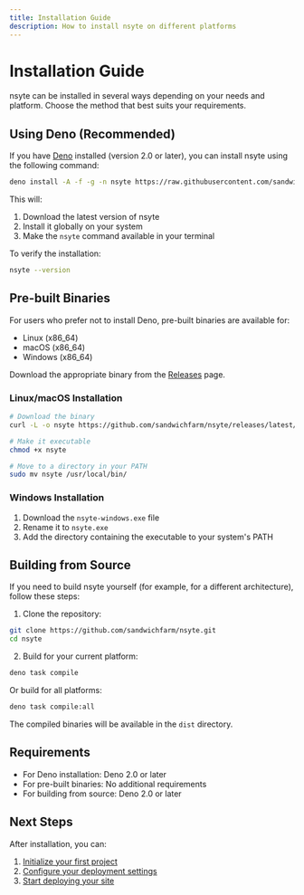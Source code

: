 ```yaml
---
title: Installation Guide
description: How to install nsyte on different platforms
---
```


# Installation Guide

nsyte can be installed in several ways depending on your needs and platform. Choose the method that best suits your requirements.

## Using Deno (Recommended)

If you have [Deno](https://deno.land/) installed (version 2.0 or later), you can install nsyte using the following command:

```bash
deno install -A -f -g -n nsyte https://raw.githubusercontent.com/sandwichfarm/nsyte/main/src/cli.ts
```

This will:
1. Download the latest version of nsyte
2. Install it globally on your system
3. Make the `nsyte` command available in your terminal

To verify the installation:
```bash
nsyte --version
```

## Pre-built Binaries

For users who prefer not to install Deno, pre-built binaries are available for:

- Linux (x86_64)
- macOS (x86_64)
- Windows (x86_64)

Download the appropriate binary from the [Releases](https://github.com/sandwichfarm/nsyte/releases) page.

### Linux/macOS Installation

```bash
# Download the binary
curl -L -o nsyte https://github.com/sandwichfarm/nsyte/releases/latest/download/nsyte-linux

# Make it executable
chmod +x nsyte

# Move to a directory in your PATH
sudo mv nsyte /usr/local/bin/
```

### Windows Installation

1. Download the `nsyte-windows.exe` file
2. Rename it to `nsyte.exe`
3. Add the directory containing the executable to your system's PATH

## Building from Source

If you need to build nsyte yourself (for example, for a different architecture), follow these steps:

1. Clone the repository:
```bash
git clone https://github.com/sandwichfarm/nsyte.git
cd nsyte
```

2. Build for your current platform:
```bash
deno task compile
```

Or build for all platforms:
```bash
deno task compile:all
```

The compiled binaries will be available in the `dist` directory.

## Requirements

- For Deno installation: Deno 2.0 or later
- For pre-built binaries: No additional requirements
- For building from source: Deno 2.0 or later

## Next Steps

After installation, you can:
1. [Initialize your first project](./usage/index.md#initializing-a-project)
2. [Configure your deployment settings](./usage/configuration.md)
3. [Start deploying your site](./guides/deployment.md) 